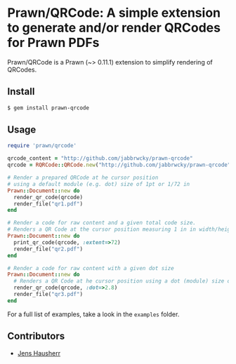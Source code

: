 # Prawn/QRCode: A simple extension to generate and/or render QRCodes for Prawn PDFs

Prawn/QRCode is a Prawn (~> 0.11.1) extension to simplify rendering of QRCodes.

## Install

```bash
$ gem install prawn-qrcode
```

## Usage

```ruby
require 'prawn/qrcode'

qrcode_content = "http://github.com/jabbrwcky/prawn-qrcode"
qrcode = RQRCode::QRCode.new("http://github.com/jabbrwcky/prawn-qrcode", :level=>:h, :size => 5)

# Render a prepared QRCode at he cursor position
# using a default module (e.g. dot) size of 1pt or 1/72 in
Prawn::Document::new do
  render_qr_code(qrcode)
  render_file("qr1.pdf")
end

# Render a code for raw content and a given total code size.
# Renders a QR Code at the cursor position measuring 1 in in width/height.
Prawn::Document::new do
  print_qr_code(qrcode, :extent=>72)
  render_file("qr2.pdf")
end

# Render a code for raw content with a given dot size
Prawn::Document::new do
  # Renders a QR Code at he cursor position using a dot (module) size of 2.8/72 in (roughly 1 mm).
  render_qr_code(qrcode, :dot=>2.8)
  render_file("qr3.pdf")
end
```

For a full list of examples, take a look in the `examples` folder.

## Contributors

- [Jens Hausherr](mailto:jabbrwcky@googlemail.com)

